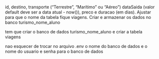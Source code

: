 id, destino, transporte (“Terrestre”, “Marítimo” ou “Aéreo”) dataSaida (valor
default deve ser a data atual - now()), preco e duracao (em dias).
Ajustar para que o nome da tabela fique viagens.
Criar e armazenar os dados no banco turismo_nome_aluno


tem que criar o banco de dados turismo_nome_aluno e criar a tabela viagens 

nao esquecer de trocar no arquivo .env o nome do banco de dados e o nome do usuario e senha para o banco de dados
